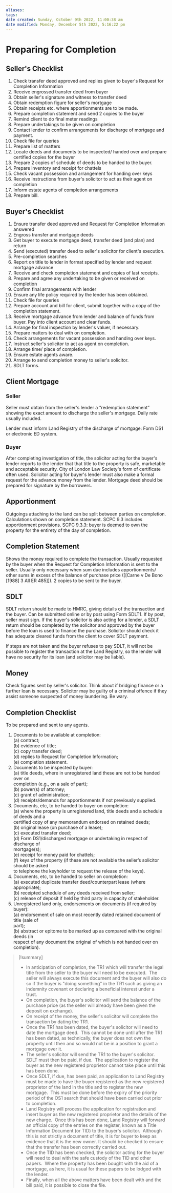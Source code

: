 ```yaml
---
aliases: 
tags: 
date created: Sunday, October 9th 2022, 11:00:38 am
date modified: Monday, December 5th 2022, 5:16:22 pm
---
```


# Preparing for Completion

## Seller's Checklist

1. Check transfer deed approved and replies given to buyer's Request for Completion Information
2. Receive engrossed transfer deed from buyer
3. Obtain seller's signature and witness to transfer deed
4. Obtain redemption figure for seller's mortgage
5. Obtain receipts etc. where apportionments are to be made.
6. Prepare completion statement and send 2 copies to the buyer
7. Remind client to do final meter readings
8. Prepare undertakings to be given on completion
9. Contact lender to confirm arrangements for discharge of mortgage and payment.
10. Check file for queries
11. Prepare list of matters
12. Locate deeds and documents to be inspected/ handed over and prepare certified copies for the buyer
13. Prepare 2 copies of schedule of deeds to be handed to the buyer.
14. Prepare inventory and receipt for chattels
15. Check vacant possession and arrangement for handing over keys
16. Receive instructions from buyer's solicitor to act as their agent on completion
17. Inform estate agents of completion arrangements
18. Prepare bill.

## Buyer's Checklist

1. Ensure transfer deed approved and Request for Completion Information answered
2. Engross transfer and mortgage deeds
3. Get buyer to execute mortgage deed, transfer deed (and plan) and return
4. Send (executed) transfer deed to seller's solicitor for client's execution.
5. Pre-completion searches
6. Report on title to lender in format specified by lender and request mortgage advance
7. Receive and check completion statement and copies of last receipts.
8. Prepare and agree any undertaking to be given or received on completion
9. Confirm final arrangements with lender
10. Ensure any life policy required by the lender has been obtained.
11. Check file for queries
12. Prepare account and bill for client, submit together with a copy of the completion statement.
13. Receive mortgage advance from lender and balance of funds from buyer. Pay into client account and clear funds.
14. Arrange for final inspection by lender's valuer, if necessary.
15. Prepare matters to deal with on completion.
16. Check arrangements for vacant possession and handing over keys.
17. Instruct seller's solicitor to act as agent on completion.
18. Arrange time/ place of completion.
19. Ensure estate agents aware.
20. Arrange to send completion money to seller's solicitor.
21. SDLT forms.

## Client Mortgage

### Seller

Seller must obtain from the seller's lender a “redemption statement” showing the exact amount to discharge the seller's mortgage. Daily rate usually included.

Lender must inform Land Registry of the discharge of mortgage: Form DS1 or electronic ED system.

### Buyer

After completing investigation of title, the solicitor acting for the buyer's lender reports to the lender that that title to the property is safe, marketable and acceptable security. City of London Law Society's form of certificate often used. Solicitor acting for buyer's lender must also make a formal request for the advance money from the lender. Mortgage deed should be prepared for signature by the borrowers.

## Apportionment

Outgoings attaching to the land can be split between parties on completion. Calculations shown on completion statement. SCPC 9.3 includes apportionment provisions. SCPC 9.3.3: buyer is deemed to own the property for the entirety of the day of completion.

## Completion Statement

Shows the money required to complete the transaction. Usually requested by the buyer when the Request for Completion Information is sent to the seller. Usually only necessary when sum due includes apportionments/ other sums in excess of the balance of purchase price ([[Carne v De Bono [1988] 3 All ER 485]]). 2 copies to be sent to the buyer.

## SDLT

SDLT return should be made to HMRC, giving details of the transaction and the buyer. Can be submitted online or by post using Form SDLT1. If by post, seller must sign. If the buyer's solicitor is also acting for a lender, a SDLT return should be completed by the solicitor and approved by the buyer before the loan is used to finance the purchase. Solicitor should check it has adequate cleared funds from the client to cover SDLT payment.

If steps are not taken and the buyer refuses to pay SDLT, it will not be possible to register the transaction at the Land Registry, so the lender will have no security for its loan (and solicitor may be liable).

## Money

Check figures sent by seller's solicitor. Think about if bridging finance or a further loan is necessary. Solicitor may be guilty of a criminal offence if they assist someone suspected of money laundering. Be wary.

## Completion Checklist

To be prepared and sent to any agents.

1. Documents to be available at completion:  
	(a) contract;  
	(b) evidence of title;  
	(c) copy transfer deed;  
	(d) replies to Request for Completion Information;  
	(e) completion statement.
2. Documents to be inspected by buyer:  
	(a) title deeds, where in unregistered land these are not to be handed over on  
	completion (e.g., on a sale of part);  
	(b) power(s) of attorney;  
	(c) grant of administration;  
	(d) receipts/demands for apportionments if not previously supplied.
3. Documents, etc, to be handed to buyer on completion:  
	(a) where the property is unregistered land, title deeds and a schedule of deeds and a  
	certified copy of any memorandum endorsed on retained deeds;  
	(b) original lease (on purchase of a lease);  
	(c) executed transfer deed;  
	(d) Form DS1/discharged mortgage or undertaking in respect of discharge of  
	mortgage(s);  
	(e) receipt for money paid for chattels;  
	(f) keys of the property (if these are not available the seller’s solicitor should be asked  
	to telephone the keyholder to request the release of the keys).
4. Documents, etc, to be handed to seller on completion:  
	(a) executed duplicate transfer deed/counterpart lease (where appropriate);  
	(b) receipted schedule of any deeds received from seller;  
	(c) release of deposit if held by third party in capacity of stakeholder.
5. Unregistered land only, endorsements on documents (if required by buyer):  
	(a) endorsement of sale on most recently dated retained document of title (sale of  
	part);  
	(b) abstract or epitome to be marked up as compared with the original deeds (in  
	respect of any document the original of which is not handed over on completion).

> [!summary]
> -   In anticipation of completion, the TR1 which will transfer the legal title from the seller to the buyer will need to be executed.  The seller will always execute this document and the buyer will also do so if the buyer is "doing something" in the TR1 such as giving an indemnity covenant or declaring a beneficial interest under a trust. 
> -   On completion, the buyer's solicitor will send the balance of the purchase price (as the seller will already have been given the deposit on exchange). 
> -   On receipt of the money, the seller's solicitor will complete the transaction by dating the TR1.  
> -   Once the TR1 has been dated, the buyer's solicitor will need to date the mortgage deed.  This cannot be done until after the TR1 has been dated, as technically, the buyer does not own the property until then and so would not be in a position to grant a mortgage over it. 
> -   The seller's solicitor will send the TR1 to the buyer's solicitor.   SDLT must then be paid, if due.  The application to register the buyer as the new registered proprietor cannot take place until this has been done. 
> -   Once SDLT, if due, has been paid, an application to Land Registry must be made to have the buyer registered as the new registered proprietor of the land in the title and to register the new mortgage.  This must be done before the expiry of the priority period of the OS1 search that should have been carried out prior to completion. 
> -   Land Registry will process the application for registration and insert buyer as the new registered proprietor and the details of the new charge.  Once this has been done, Land Registry will forward an official copy of the entries on the register, known as a Title Information Document (or TID) to the buyer's solicitor.  Although this is not strictly a document of title, it is for buyer to keep as evidence that it is the new owner. It should be checked to ensure that the transfer has been correctly carried out. 
> -   Once the TID has been checked, the solicitor acting for the buyer will need to deal with the safe custody of the TID and other papers.  Where the property has been bought with the aid of a mortgage, as here, it is usual for these papers to be lodged with the lender. 
> -   Finally, when all the above matters have been dealt with and the bill paid, it is possible to close the file.
